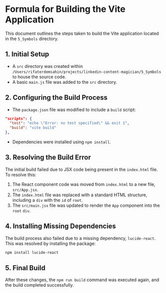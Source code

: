 # Formula for Building the Vite Application

This document outlines the steps taken to build the Vite application located in the `5_Symbols` directory.

## 1. Initial Setup

- A `src` directory was created within `/Users/rifaterdemsahin/projects/linkedin-content-magician/5_Symbols` to house the source code.
- A basic `main.js` file was added to the `src` directory.

## 2. Configuring the Build Process

- The `package.json` file was modified to include a `build` script:

```json
"scripts": {
  "test": "echo \"Error: no test specified\" && exit 1",
  "build": "vite build"
},
```

- Dependencies were installed using `npm install`.

## 3. Resolving the Build Error

The initial build failed due to JSX code being present in the `index.html` file. To resolve this:

1.  The React component code was moved from `index.html` to a new file, `src/App.jsx`.
2.  The `index.html` file was replaced with a standard HTML structure, including a `div` with the `id` of `root`.
3.  The `src/main.jsx` file was updated to render the `App` component into the `root` `div`.

## 4. Installing Missing Dependencies

The build process also failed due to a missing dependency, `lucide-react`. This was resolved by installing the package:

```bash
npm install lucide-react
```

## 5. Final Build

After these changes, the `npm run build` command was executed again, and the build completed successfully.

```